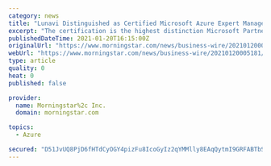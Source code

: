 ```yaml
---
category: news
title: "Lunavi Distinguished as Certified Microsoft Azure Expert Managed Service Provider for Second Consecutive Year"
excerpt: "The certification is the highest distinction Microsoft Partners can achieve for Azure and is awarded to a highly select set of partners with the demonstrated expertise and capabilities to help ..."
publishedDateTime: 2021-01-20T16:15:00Z
originalUrl: "https://www.morningstar.com/news/business-wire/20210120005181/lunavi-distinguished-as-certified-microsoft-azure-expert-managed-service-provider-for-second-consecutive-year"
webUrl: "https://www.morningstar.com/news/business-wire/20210120005181/lunavi-distinguished-as-certified-microsoft-azure-expert-managed-service-provider-for-second-consecutive-year"
type: article
quality: 0
heat: 0
published: false

provider:
  name: Morningstar%2c Inc.
  domain: morningstar.com

topics:
  - Azure

secured: "D51JvUQ8PjD6fHTdCyOGY4pizFu8IcoGyIz2qYMMlly8EAqQytmI9GRFABTbSV87aHlB3OMyNjk7/6cREU40U5CgNML/BiPn5s27yH+YY1CdIAJSr9zIY9ToU4X61utU8LO0oWk0EjHz9f4ypK+3Z2vLsnygL5T4hBt81dGTJcmgk/oAX7Tkju+FlXFyJaqpP10d1dyjuGDNPyxly7OU8r8/J8+eGX2WAOCyiCiv93yjqih269g1xTeY88Mx6kkCmHk68/U7UQPzr2ILS7uBIm3zmPUQZoTfBu7IwNjMDHPC/u+tpDCTyrsHfo/gwq9e3KeAR9/1Bcld8o79ZA2LePUIRCeJb4oqiPdtPVUFmaY=;bVX5fYNqF4MEqj0S4uzvaA=="
---
```


